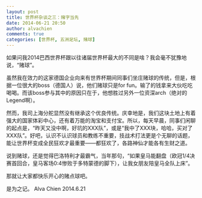 ```yaml
---
layout: post
title: 世界杯杂谈之三：赌字当先
date: 2014-06-21 20:50
author: alvachien
comments: true
categories: [世界杯, 五洲足坛, 赌球]
---
```

如果问我2014巴西世界杯跟以往诸届世界杯最大的不同是啥？我会毫不犹豫地说，“赌球”。

虽然我在效力的这家德国企业向来有世界杯期间同事们坐庄赌球的传统，但是，根据一位很大的boss（德国人）说，他们赌球只是for fun。输了的钱拿来大伙吃吃喝喝。而该boss参与其中的原因只在于，他想胜过另外一位资深arch（绝对的Legend啊）。

然而，我司上海分舵显然没有继承这个优良传统。庆幸地是，我们这块土地上有着强大的国家体彩中心，还有着万能的淘宝和支付宝。所以，每天早晨，同事们闲聊的起点是，“昨天又没中啊，好坑的XXX队”，或是“我中了XXX块，哈哈，买对了XXX队”。好吧，认识不认识球员和教练不重要，技战术打法更是个无聊的话题，能让世界杯变成全民狂欢才最重要——都狂欢了，各路神仙才能各有生财之道。

说到赌球，还是觉得巴洛特利才最霸气，当年那句，“如果皇马能翻盘（欧冠1/4决赛首回合，皇马客场0:4惨败于多特蒙德的脚下），让我女朋友陪皇马全队上床”。

那就让大家都快乐开心的赌点球吧。

是为之记。
Alva Chien
2014.6.21
